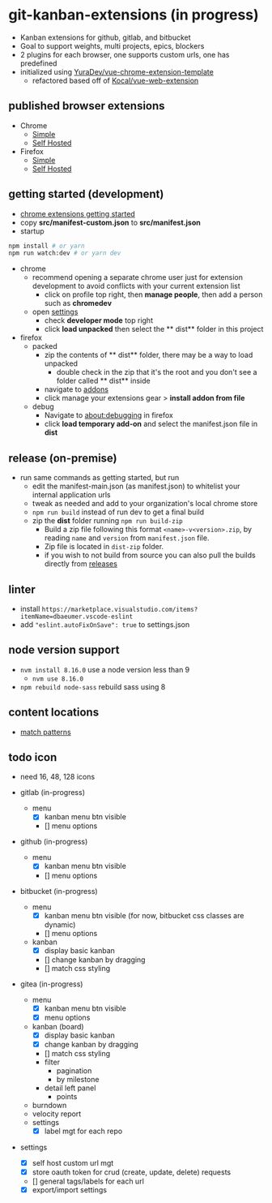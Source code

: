# git-kanban-extensions (in progress)

- Kanban extensions for github, gitlab, and bitbucket
- Goal to support weights, multi projects, epics, blockers
- 2 plugins for each browser, one supports custom urls, one has predefined
- initialized using [YuraDev/vue-chrome-extension-template](https://github.com/YuraDev/vue-chrome-extension-template)
  - refactored based off of [Kocal/vue-web-extension](https://github.com/Kocal/vue-web-extension)

## published browser extensions

- Chrome
  - [Simple](https://chrome.google.com/webstore/detail/git-kanban-enhanced/ehoibkdpdgjcjnnalkbiidajafoimnaa)
  - [Self Hosted](https://chrome.google.com/webstore/detail/ambmbdjjhloinbjadfgfmenihmfmahmk)
- Firefox
  - [Simple](https://addons.mozilla.org/en-US/firefox/addon/git-kanban-enhanced/)
  - [Self Hosted](https://addons.mozilla.org/en-US/firefox/addon/git-kanban-enhanced-selfhosted/)

## getting started (development)

- [chrome extensions getting started](https://developer.chrome.com/extensions/getstarted)
- copy **src/manifest-custom.json** to **src/manifest.json**
- startup

```bash
npm install # or yarn
npm run watch:dev # or yarn dev
```

- chrome
  - recommend opening a separate chrome user just for extension development to avoid conflicts with your current extension list
    - click on profile top right, then **manage people**, then add a person such as **chromedev**
  - open [settings](chrome://extensions/)
    - check **developer mode** top right
    - click **load unpacked** then select the ** dist** folder in this project
- firefox
  - packed
    - zip the contents of ** dist** folder, there may be a way to load unpacked
      - double check in the zip that it's the root and you don't see a folder called ** dist** inside
    - navigate to [addons](about:addons)
    - click manage your extensions gear > **install addon from file**
  - debug
    - Navigate to [about:debugging](about:debugging#/runtime/this-firefox) in firefox
    - click **load temporary add-on** and select the manifest.json file in **dist**

## release (on-premise)

- run same commands as getting started, but run
  - edit the manifest-main.json (as manifest.json) to whitelist your internal application urls
  - tweak as needed and add to your organization's local chrome store
  - `npm run build` instead of run dev to get a final build
  - zip the **dist** folder running `npm run build-zip`
    - Build a zip file following this format `<name>-v<version>.zip`, by reading `name` and `version` from `manifest.json` file.
    - Zip file is located in `dist-zip` folder.
    - if you wish to not build from source you can also pull the builds directly from [releases](https://github.com/funktechno/git-kanban-enhanced-chrome-extension/releases)

## linter

- install `https://marketplace.visualstudio.com/items?itemName=dbaeumer.vscode-eslint`
- add `"eslint.autoFixOnSave": true` to settings.json

## node version support

- `nvm install 8.16.0` use a node version less than 9
  - `nvm use 8.16.0`
- `npm rebuild node-sass` rebuild sass using 8

## content locations

- [match patterns](https://developer.chrome.com/extensions/match_patterns)

## todo icon

- need 16, 48, 128 icons
- gitlab (in-progress)
  - menu
    - [x] kanban menu btn visible
    - [] menu options
- github (in-progress)
  - menu
    - [x] kanban menu btn visible
    - [] menu options
- bitbucket (in-progress)
  - menu
    - [x] kanban menu btn visible (for now, bitbucket css classes are dynamic)
    - [] menu options
  - kanban
    - [x] display basic kanban
    - [] change kanban by dragging
    - [] match css styling
- gitea (in-progress)

  - menu
    - [x] kanban menu btn visible
    - [x] menu options
  - kanban (board)
    - [x] display basic kanban
    - [x] change kanban by dragging
    - [] match css styling
    - filter
      - pagination
      - by milestone
    - detail left panel
      - points
  - burndown
  - velocity report
  - settings
    - [x] label mgt for each repo

- settings
  - [x] self host custom url mgt
  - [x] store oauth token for crud (create, update, delete) requests
  - [] general tags/labels for each url
  - [x] export/import settings
